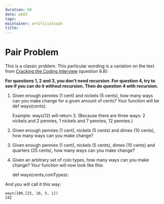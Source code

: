 ```yaml
---
duration: 60
date: w4d3
tags:
maintainer: artificialsoph
title:
---
```


# Pair Problem

This is a classic problem. This particular wording is a variation on the text from [Cracking the Coding Interview](http://www.amazon.com/Cracking-Coding-Interview-Programming-Questions/dp/098478280X) (question 9.8):

**For questions 1, 2 and 3, you don't need recursion. For question 4, try to see if you can do it without recursion. Then do question 4 with recursion.**

1) Given enough pennies (1 cent) and nickels (5 cents), how many ways can you make change for a given amount of cents? Your function will be def ways(cents).

    Example: ways(12) will return 3.
    (Because there are three ways: 2 nickels and 2 pennies, 1 nickels and 7 pennies, 12 pennies.)

2) Given enough pennies (1 cent), nickels (5 cents) and dimes (10 cents), how many ways can you make change?

3) Given enough pennies (1 cent), nickels (5 cents), dimes (10 cents) and quarters (25 cents), how many ways can you make change?

4) Given an arbitrary set of coin types, how many ways can you make change? Your function will now look like this:

    def ways(cents,coinTypes):

  And you will call it this way:

    ways(100,[25, 10, 5, 1])
    242
